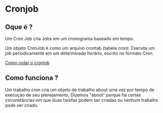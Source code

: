 # Cronjob

## Oque é ?

Um Cron Job cria Jobs em um cronograma baseado em tempo.

Um objeto CronJob é como um arquivo crontab (tabela cron). Executa um job periodicamente em um determinado horário, escrito no formato Cron. 

[Como rodar o cronjob]("https://kubernetes.io/docs/tasks/job/automated-tasks-with-cron-jobs/")

## Como funciona ?

Um trabalho cron cria um objeto de trabalho about uma vez por tempo de execução de seu planejamento, Dizemos "about" porque há certas circunstâncias em que duas tarefas podem ser criadas ou nenhum trabalho pode ser criado. 
